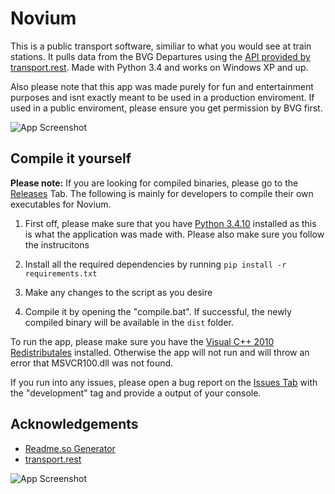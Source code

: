 # Novium

This is a public transport software, similiar to what you would see at train stations. It pulls data from the BVG Departures using the [API provided by transport.rest](https://v6.bvg.transport.rest/). Made with Python 3.4 and works on Windows XP and up.

Also please note that this app was made purely for fun and entertainment purposes and isnt exactly meant to be used in a production enviroment. If used in  a public enviroment, please ensure you get permission by BVG first.

![App Screenshot](https://raw.githubusercontent.com/HauberRBLX/Novium/refs/heads/main/novium-screenshot.png)

## Compile it yourself

**Please note:** If you are looking for compiled binaries, please go to the [Releases](https://github.com/HauberRBLX/Novium/releases) Tab. The following is mainly for developers to compile their own executables for Novium.

1. First off, please make sure that you have [Python 3.4.10](https://matejhorvat.si/en/windows/python/index.htm) installed as this is what the application was made with. Please also make sure you follow the instrucitons

2. Install all the required dependencies by running ``pip install -r requirements.txt``

3. Make any changes to the script as you desire

4. Compile it by opening the "compile.bat". If successful, the newly compiled binary will be available in the ```dist``` folder.

To run the app, please make sure you have the [Visual C++ 2010 Redistributales](https://download.microsoft.com/download/E/E/0/EE05C9EF-A661-4D9E-BCE2-6961ECDF087F/vcredist_x86.exe) installed. Otherwise the app will not run and will throw an error that  MSVCR100.dll was not found.

If you run into any issues, please open a bug report on the [Issues Tab](https://github.com/HauberRBLX/Novium/issues) with the "development" tag and provide a output of your console.

## Acknowledgements

 - [Readme.so Generator](https://readme.so)
 - [transport.rest](https://transport.rest)

![App Screenshot](https://via.placeholder.com/468x300?text=App+Screenshot+Here)
